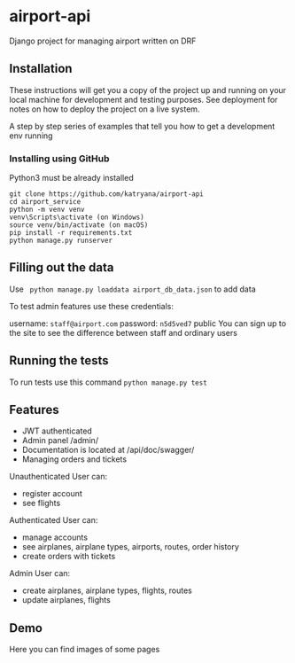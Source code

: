 # airport-api

Django project for managing airport written on DRF


## Installation 

These instructions will get you a copy of the project up and running on your local machine for development and testing purposes. See deployment for notes on how to deploy the project on a live system.

A step by step series of examples that tell you how to get a development env running

### Installing using GitHub
Python3 must be already installed

```shell
git clone https://github.com/katryana/airport-api
cd airport_service
python -m venv venv
venv\Scripts\activate (on Windows)
source venv/bin/activate (on macOS)
pip install -r requirements.txt
python manage.py runserver
```

## Filling out the data

Use ``` python manage.py loaddata airport_db_data.json``` to add data

To test admin features use these credentials:

username: ``` staff@airport.com ``` 
password: ```n5d5ved7```
public
You can sign up to the site to see the difference between staff and ordinary users

## Running the tests

To run tests use this command ```python manage.py test ```

## Features

* JWT authenticated
* Admin panel /admin/
* Documentation is located at /api/doc/swagger/
* Managing orders and tickets

Unauthenticated User can:
* register account
* see flights

Authenticated User can:
* manage accounts
* see airplanes, airplane types, airports, routes, order history
* create orders with tickets

Admin User can:
* create airplanes, airplane types, flights, routes
* update airplanes, flights

## Demo

Here you can find images of some pages

